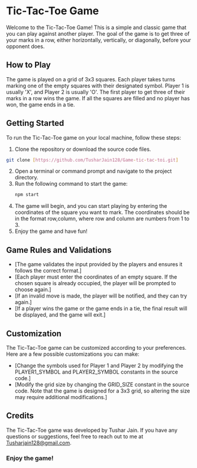 # Tic-Tac-Toe Game
Welcome to the Tic-Tac-Toe Game! This is a simple and classic game that you can play against another player. The goal of the game is to get three of your marks in a row, either horizontally, vertically, or diagonally, before your opponent does.

## How to Play
The game is played on a grid of 3x3 squares.
Each player takes turns marking one of the empty squares with their designated symbol. Player 1 is usually 'X', and Player 2 is usually 'O'.
The first player to get three of their marks in a row wins the game.
If all the squares are filled and no player has won, the game ends in a tie.

## Getting Started
To run the Tic-Tac-Toe game on your local machine, follow these steps:

1. Clone the repository or download the source code files.
  ```bash
  git clone [https://github.com/TusharJain128/Game-tic-tac-toi.git]
  ```
2. Open a terminal or command prompt and navigate to the project directory.
3. Run the following command to start the game:
    ```bash
    npm start
    ```
4. The game will begin, and you can start playing by entering the coordinates of the square you want to mark. The coordinates should be in the format row,column, where row and column are numbers from 1 to 3.
5. Enjoy the game and have fun!

## Game Rules and Validations
- [The game validates the input provided by the players and ensures it follows the correct format.]
- [Each player must enter the coordinates of an empty square. If the chosen square is already occupied, the player will be prompted to choose again.]
- [If an invalid move is made, the player will be notified, and they can try again.]
- [If a player wins the game or the game ends in a tie, the final result will be displayed, and the game will exit.]

## Customization
The Tic-Tac-Toe game can be customized according to your preferences. Here are a few possible customizations you can make:

- [Change the symbols used for Player 1 and Player 2 by modifying the PLAYER1_SYMBOL and PLAYER2_SYMBOL constants in the source code.]
- [Modify the grid size by changing the GRID_SIZE constant in the source code. Note that the game is designed for a 3x3 grid, so altering the size may require additional modifications.]

## Credits
The Tic-Tac-Toe game was developed by Tushar Jain. If you have any questions or suggestions, feel free to reach out to me at Tusharjain128@gmail.com.

### Enjoy the game!
